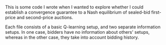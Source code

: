 This is some code I wrote when I wanted to explore whether I could establish a convergence guarantee to a Nash equilibrium of sealed-bid first-price and second-price auctions. 

Each file consists of a basic Q-learning setup, and two separate information setups. In one case, bidders have no information about others' setups, whereas in the other case, they take into account bidding history.
